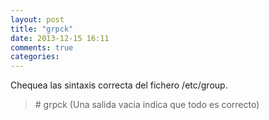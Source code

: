 ```yaml
---
layout: post
title: "grpck"
date: 2013-12-15 16:11
comments: true
categories: 
---
```

Chequea las sintaxis correcta del fichero /etc/group.

>\# grpck (Una salida vacia indica que todo es correcto)

